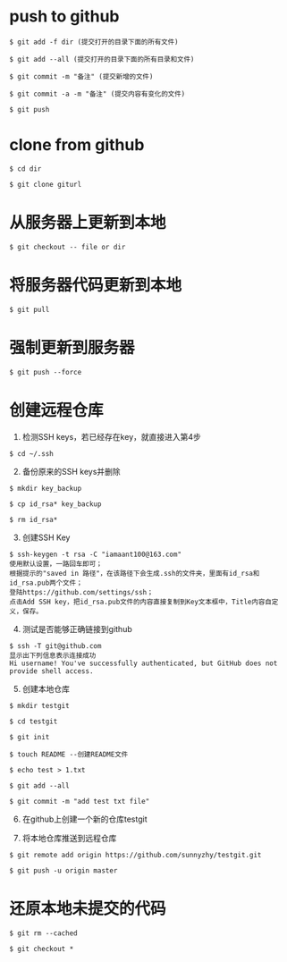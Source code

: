 # push to github
```
$ git add -f dir (提交打开的目录下面的所有文件)

$ git add --all (提交打开的目录下面的所有目录和文件)

$ git commit -m "备注" (提交新增的文件)

$ git commit -a -m "备注" (提交内容有变化的文件)

$ git push
```


# clone from github
```
$ cd dir

$ git clone giturl
```


# 从服务器上更新到本地
```
$ git checkout -- file or dir
```

# 将服务器代码更新到本地
```
$ git pull
```

# 强制更新到服务器
```
$ git push --force
```

# 创建远程仓库
1. 检测SSH keys，若已经存在key，就直接进入第4步
```
$ cd ~/.ssh
```

2. 备份原来的SSH keys并删除
```
$ mkdir key_backup

$ cp id_rsa* key_backup

$ rm id_rsa*
```

3. 创建SSH Key
```
$ ssh-keygen -t rsa -C "iamaant100@163.com" 
使用默认设置，一路回车即可；
根据提示的"saved in 路径"，在该路径下会生成.ssh的文件夹，里面有id_rsa和id_rsa.pub两个文件；
登陆https://github.com/settings/ssh；
点击Add SSH key，把id_rsa.pub文件的内容直接复制到Key文本框中，Title内容自定义，保存。
```

4. 测试是否能够正确链接到github
```
$ ssh -T git@github.com
显示出下列信息表示连接成功
Hi username! You've successfully authenticated, but GitHub does not provide shell access.
```

5. 创建本地仓库
```
$ mkdir testgit

$ cd testgit

$ git init

$ touch README --创建README文件

$ echo test > 1.txt

$ git add --all

$ git commit -m "add test txt file"
```

6. 在github上创建一个新的仓库testgit

7. 将本地仓库推送到远程仓库
```
$ git remote add origin https://github.com/sunnyzhy/testgit.git

$ git push -u origin master
```

# 还原本地未提交的代码
```
$ git rm --cached

$ git checkout *
```

